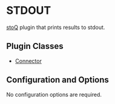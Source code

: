 # STDOUT

[stoQ](https://stoq-framework.readthedocs.io/en/v2/index.html) plugin that prints results to stdout.

## Plugin Classes

- [Connector](https://stoq-framework.readthedocs.io/en/v2/dev/connectors.html)

## Configuration and Options

No configuration options are required.
